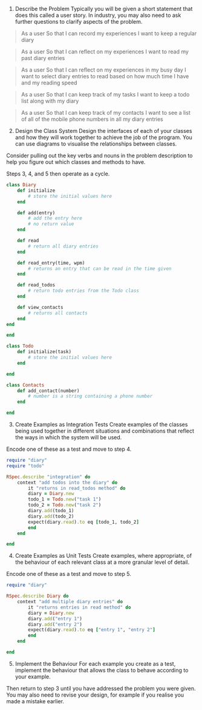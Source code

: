 1. Describe the Problem
Typically you will be given a short statement that does this called a user story. In industry, you may also need to ask further questions to clarify aspects of the problem.

> As a user
> So that I can record my experiences
> I want to keep a regular diary

> As a user
> So that I can reflect on my experiences
> I want to read my past diary entries

> As a user
> So that I can reflect on my experiences in my busy day
> I want to select diary entries to read based on how much time I have and my reading speed

> As a user
> So that I can keep track of my tasks
> I want to keep a todo list along with my diary

> As a user
> So that I can keep track of my contacts
> I want to see a list of all of the mobile phone numbers in all my diary entries


2. Design the Class System
Design the interfaces of each of your classes and how they will work together to achieve the job of the program. You can use diagrams to visualise the relationships between classes.

Consider pulling out the key verbs and nouns in the problem description to help you figure out which classes and methods to have.

Steps 3, 4, and 5 then operate as a cycle.

```ruby
class Diary
    def initialize
        # store the initial values here
    end

    def add(entry)
        # add the entry here
        # no return value
    end

    def read
        # return all diary entries
    end

    def read_entry(time, wpm)
        # returns an entry that can be read in the time given
    end

    def read_todos
        # return todo entries from the Todo class
    end

    def view_contacts
        # returns all contacts
    end
end

end

class Todo
    def initialize(task)
        # store the initial values here
    end

end

class Contacts
    def add_contact(number)
        # number is a string containing a phone number
    end

end

```

3. Create Examples as Integration Tests
Create examples of the classes being used together in different situations and combinations that reflect the ways in which the system will be used.

Encode one of these as a test and move to step 4.

```ruby
require "diary"
require "todo"

RSpec.describe "integration" do
    context "add todos into the diary" do
        it "returns in read_todos method" do
        diary = Diary.new
        todo_1 = Todo.new("task 1")
        todo_2 = Todo.new("task 2")
        diary.add(todo_1)
        diary.add(todo_2)
        expect(diary.read).to eq [todo_1, todo_2]
        end
    end

end

```

4. Create Examples as Unit Tests
Create examples, where appropriate, of the behaviour of each relevant class at a more granular level of detail.

Encode one of these as a test and move to step 5.

```ruby
require "diary"

RSpec.describe Diary do
    context "add multiple diary entries" do
        it "returns entries in read method" do
        diary = Diary.new
        diary.add("entry 1")
        diary.add("entry 2")
        expect(diary.read).to eq ["entry 1", "entry 2"]
        end
    end

end

```

5. Implement the Behaviour
For each example you create as a test, implement the behaviour that allows the class to behave according to your example.

Then return to step 3 until you have addressed the problem you were given. You may also need to revise your design, for example if you realise you made a mistake earlier.